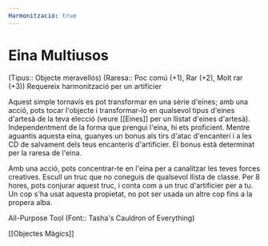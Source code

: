```yaml
---
Harmonització: true
---
```

# Eina Multiusos

(Tipus:: Objecte meravellós) (Raresa:: Poc comú (+1), Rar (+2), Molt rar (+3)) 
Requereix harmonització per un artificier

Aquest simple tornavís es pot transformar en una sèrie d'eines; amb una acció, pots tocar l'objecte i transformar-lo en qualsevol tipus d'eines d'artesà de la teva elecció (veure [[Eines]] per un llistat d'eines d'artesà). Independentment de la forma que prengui l'eina, hi ets proficient. Mentre aguantis aquesta eina, guanyes un bonus als tirs d'atac d'encanteri i a les CD de salvament dels teus encanteris d'artificier. El bonus està determinat per la raresa de l'eina.

Amb una acció, pots concentrar-te en l'eina per a canalitzar les teves forces creatives. Escull un truc que no coneguis de qualsevol llista de classe. Per 8 hores, pots conjurar aquest truc, i conta com a un truc d'artificier per a tu. Un cop s'ha usat aquesta propietat, no pot ser usada un altre cop fins a la propera alba.

All-Purpose Tool (Font:: Tasha's Cauldron of Everything)

[[Objectes Màgics]]